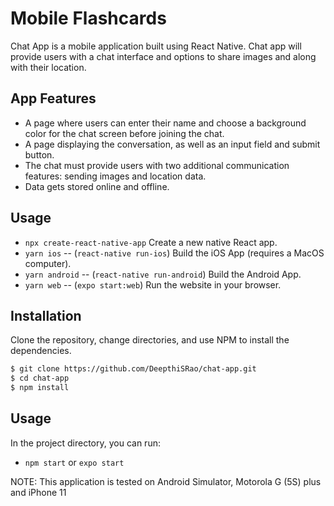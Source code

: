 # Mobile Flashcards

Chat App is a mobile application built using React Native. Chat app will
provide users with a chat interface and options to share images and along with their
location.

## App Features

- A page where users can enter their name and choose a background color for the chat screen before joining the chat.
- A page displaying the conversation, as well as an input field and submit button.
- The chat must provide users with two additional communication features: sending images
and location data.
- Data gets stored online and offline.

## Usage

- `npx create-react-native-app` Create a new native React app.
- `yarn ios` -- (`react-native run-ios`) Build the iOS App (requires a MacOS computer).
- `yarn android` -- (`react-native run-android`) Build the Android App.
- `yarn web` -- (`expo start:web`) Run the website in your browser.

## Installation

Clone the repository, change directories, and use NPM to install the dependencies.

```bash
$ git clone https://github.com/DeepthiSRao/chat-app.git
$ cd chat-app
$ npm install
```

## Usage

In the project directory, you can run:

- `npm start` or `expo start`

NOTE: This application is tested on Android Simulator, Motorola G (5S) plus and iPhone 11